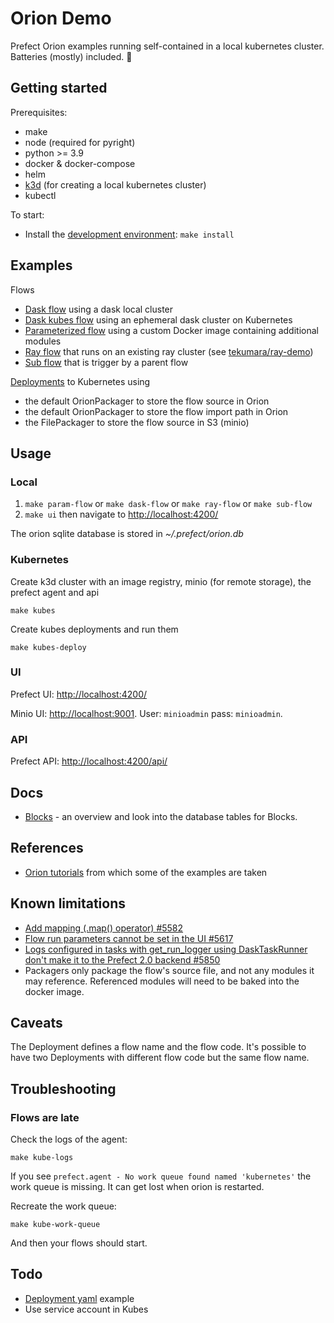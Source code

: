 # Orion Demo

Prefect Orion examples running self-contained in a local kubernetes cluster. Batteries (mostly) included. 🔋

## Getting started

Prerequisites:

- make
- node (required for pyright)
- python >= 3.9
- docker & docker-compose
- helm
- [k3d](https://k3d.io/) (for creating a local kubernetes cluster)
- kubectl

To start:

- Install the [development environment](CONTRIBUTING.md#Development-environment): `make install`

## Examples

Flows

- [Dask flow](flows/dask_flow.py) using a dask local cluster
- [Dask kubes flow](flows/dask_kubes_flow.py) using an ephemeral dask cluster on Kubernetes
- [Parameterized flow](flows/param_flow.py) using a custom Docker image containing additional modules
- [Ray flow](flows/ray_flow.py) that runs on an existing ray cluster (see [tekumara/ray-demo](https://github.com/tekumara/ray-demo))
- [Sub flow](flows/sub_flow.py) that is trigger by a parent flow

[Deployments](flows/kubes_deployments.py) to Kubernetes using

- the default OrionPackager to store the flow source in Orion
- the default OrionPackager to store the flow import path in Orion
- the FilePackager to store the flow source in S3 (minio)

## Usage

### Local

1. `make param-flow` or `make dask-flow` or `make ray-flow` or `make sub-flow`
1. `make ui` then navigate to [http://localhost:4200/](http://localhost:4200/)

The orion sqlite database is stored in _~/.prefect/orion.db_

### Kubernetes

Create k3d cluster with an image registry, minio (for remote storage), the prefect agent and api

```
make kubes
```

Create kubes deployments and run them

```
make kubes-deploy
```

### UI

Prefect UI: [http://localhost:4200/](http://localhost:4200/)

Minio UI: [http://localhost:9001](http://localhost:9001). User: `minioadmin` pass: `minioadmin`.

### API

Prefect API: [http://localhost:4200/api/](http://localhost:4200/api/)

## Docs

- [Blocks](blocks.md) - an overview and look into the database tables for Blocks.

## References

- [Orion tutorials](https://orion-docs.prefect.io/tutorials/first-steps/) from which some of the examples are taken

## Known limitations

- [Add mapping (.map() operator) #5582](https://githgsub.com/PrefectHQ/prefect/issues/5582)
- [Flow run parameters cannot be set in the UI #5617](https://github.com/PrefectHQ/prefect/issues/5617)
- [Logs configured in tasks with get_run_logger using DaskTaskRunner don't make it to the Prefect 2.0 backend #5850](https://github.com/PrefectHQ/prefect/issues/5850)
- Packagers only package the flow's source file, and not any modules it may reference. Referenced modules will need to be baked into the docker image.

## Caveats

The Deployment defines a flow name and the flow code. It's possible to have two Deployments with different flow code but the same flow name.

## Troubleshooting

### Flows are late

Check the logs of the agent:

```
make kube-logs
```

If you see `prefect.agent - No work queue found named 'kubernetes'` the work queue is missing. It can get lost when orion is restarted.

Recreate the work queue:

```
make kube-work-queue
```

And then your flows should start.

## Todo

- [Deployment yaml](https://orion-docs.prefect.io/concepts/deployments/#deployment-object) example
- Use service account in Kubes
